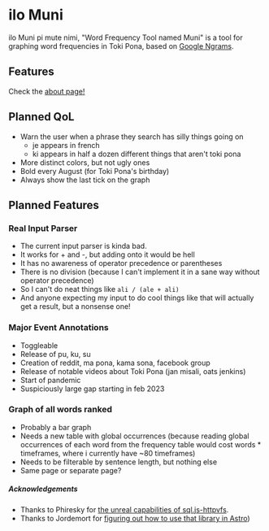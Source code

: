 # ilo Muni

ilo Muni pi mute nimi, "Word Frequency Tool named Muni" is a tool for graphing word frequencies in Toki Pona, based on [Google Ngrams](https://books.google.com/ngrams/).

## Features

Check the [about page!]()

## Planned QoL

- Warn the user when a phrase they search has silly things going on
  - je appears in french
  - ki appears in half a dozen different things that aren't toki pona
- More distinct colors, but not ugly ones
- Bold every August (for Toki Pona's birthday)
- Always show the last tick on the graph

## Planned Features

### Real Input Parser

- The current input parser is kinda bad.
- It works for + and -, but adding onto it would be hell
- It has no awareness of operator precedence or parentheses
- There is no division (because I can't implement it in a sane way without operator precedence)
- So I can't do neat things like `ali / (ale + ali)`
- And anyone expecting my input to do cool things like that will actually get a result, but a nonsense one!

### Major Event Annotations

- Toggleable
- Release of pu, ku, su
- Creation of reddit, ma pona, kama sona, facebook group
- Release of notable videos about Toki Pona (jan misali, oats jenkins)
- Start of pandemic
- Suspiciously large gap starting in feb 2023

### Graph of all words ranked

- Probably a bar graph
- Needs a new table with global occurrences (because reading global occurrences of each word from the frequency table would cost words \* timeframes, where i currently have ~80 timeframes)
- Needs to be filterable by sentence length, but nothing else
- Same page or separate page?

##### Acknowledgements

- Thanks to Phiresky for [the unreal capabilities of sql.js-httpvfs](https://github.com/phiresky/sql.js-httpvfs).
- Thanks to Jordemort for [figuring out how to use that library in Astro](https://jordemort.dev/blog/client-side-search/))
